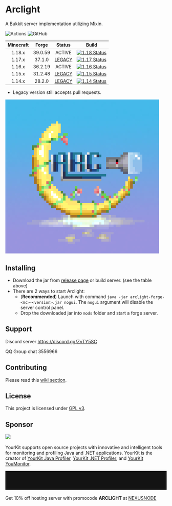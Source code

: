 # Arclight

A Bukkit server implementation utilizing Mixin.

![Actions](https://img.shields.io/github/workflow/status/IzzelAliz/Arclight/Java%20CI%20with%20Gradle?style=flat-square)  ![GitHub](https://img.shields.io/github/license/IzzelAliz/Arclight?style=flat-square)

| Minecraft |  Forge  | Status | Build |
| :----: |:-------:| :---: | :---: |
| 1.18.x | 39.0.59 | ACTIVE | [![1.18 Status](https://img.shields.io/appveyor/build/IzzelAliz/arclight-18?style=flat-square)](https://ci.appveyor.com/project/IzzelAliz/arclight-18) |
| 1.17.x | 37.1.0  | [LEGACY](https://github.com/IzzelAliz/Arclight/releases/tag/1.17/1.0.2) | [![1.17 Status](https://img.shields.io/appveyor/build/IzzelAliz/arclight-17?style=flat-square)](https://ci.appveyor.com/project/IzzelAliz/arclight-17) |
| 1.16.x | 36.2.19 | ACTIVE | [![1.16 Status](https://img.shields.io/appveyor/build/IzzelAliz/arclight-16?style=flat-square)](https://ci.appveyor.com/project/IzzelAliz/arclight-16) |
| 1.15.x | 31.2.48 | [LEGACY](https://github.com/IzzelAliz/Arclight/releases/tag/1.15/1.0.19) | [![1.15 Status](https://img.shields.io/appveyor/build/IzzelAliz/arclight-15?style=flat-square)](https://ci.appveyor.com/project/IzzelAliz/arclight-15) |
| 1.14.x | 28.2.0  | [LEGACY](https://github.com/IzzelAliz/Arclight/releases/tag/1.0.6) | [![1.14 Status](https://img.shields.io/appveyor/build/IzzelAliz/arclight?style=flat-square)](https://ci.appveyor.com/project/IzzelAliz/arclight) |

* Legacy version still accepts pull requests.

![](.github/arclightlogo.jpg)

## Installing

* Download the jar from [release page](https://github.com/IzzelAliz/Arclight/releases) or build server. (see the table
  above)
* There are 2 ways to start Arclight:
    * (**Recommended**) Launch with command `java -jar arclight-forge-<mc>-<version>.jar nogui`. The `nogui` argument will disable the
      server control panel.
    * Drop the downloaded jar into `mods` folder and start a forge server.

## Support

Discord server https://discord.gg/ZvTY5SC

QQ Group chat 3556966

## Contributing

Please read this [wiki section](https://github.com/IzzelAliz/Arclight/wiki/Contributing).

## License

This project is licensed under [GPL v3](LICENSE).

## Sponsor

[![](https://www.yourkit.com/images/yklogo.png)](https://www.yourkit.com)

YourKit supports open source projects with innovative and intelligent tools for monitoring and profiling Java and .NET
applications. YourKit is the creator of <a href="https://www.yourkit.com/java/profiler/">YourKit Java Profiler</a>,
<a href="https://www.yourkit.com/.net/profiler/">YourKit .NET Profiler</a>,
and <a href="https://www.yourkit.com/youmonitor/">YourKit YouMonitor</a>.

[![](.github/nexusnode.gif)](https://nexusnode.com/minecraft.php)

Get 10% off hosting server with promocode **ARCLIGHT** at [NEXUSNODE](https://nexusnode.com/minecraft.php)
